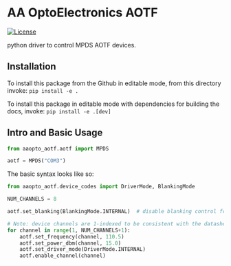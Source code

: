 # AA OptoElectronics AOTF

[![License](https://img.shields.io/badge/license-MIT-brightgreen)](LICENSE)

python driver to control MPDS AOTF devices.


## Installation
<!--To install this package from [PyPI](https://pypi.org/project/aaopto_aotf), invoke: `pip install aaopto_aotf`.-->

To install this package from the Github in editable mode, from this directory invoke: `pip install -e .`

To install this package in editable mode with dependencies for building the docs, invoke: `pip install -e .[dev]`

## Intro and Basic Usage
````python
from aaopto_aotf.aotf import MPDS

aotf = MPDS("COM3")
````

The basic syntax looks like so:
````python
from aaopto_aotf.device_codes import DriverMode, BlankingMode

NUM_CHANNELS = 8

aotf.set_blanking(BlankingMode.INTERNAL)  # disable blanking control from external input pin.

# Note: device channels are 1-indexed to be consistent with the datasheet.
for channel in range(1, NUM_CHANNELS+1):
    aotf.set_frequency(channel, 110.5)
    aotf.set_power_dbm(channel, 15.0)
    aotf.set_driver_mode(DriverMode.INTERNAL)
    aotf.enable_channel(channel)
````


